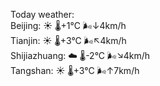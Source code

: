 Today weather:  
Beijing: ☀️   🌡️+1°C 🌬️↓4km/h  
Tianjin: ☀️   🌡️+3°C 🌬️↖4km/h  
Shijiazhuang: ☁️   🌡️-2°C 🌬️↘4km/h  
Tangshan: ☀️   🌡️+3°C 🌬️↑7km/h  
